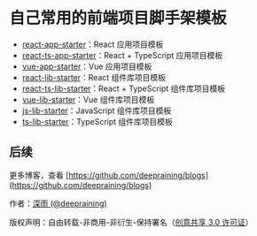 # 自己常用的前端项目脚手架模板

- [react-app-starter](https://github.com/deepraining/react-app-starter)：React 应用项目模板
- [react-ts-app-starter](https://github.com/deepraining/react-ts-app-starter)：React + TypeScript 应用项目模板
- [vue-app-starter](https://github.com/deepraining/vue-app-starter)：Vue 应用项目模板
- [react-lib-starter](https://github.com/deepraining/react-lib-starter)：React 组件库项目模板
- [react-ts-lib-starter](https://github.com/deepraining/react-ts-lib-starter)：React + TypeScript 组件库项目模板
- [vue-lib-starter](https://github.com/deepraining/vue-lib-starter)：Vue 组件库项目模板
- [js-lib-starter](https://github.com/deepraining/js-lib-starter)：JavaScript 组件库项目模板
- [ts-lib-starter](https://github.com/deepraining/ts-lib-starter)：TypeScript 组件库项目模板

## 后续

更多博客，查看 [https://github.com/deepraining/blogs](https://github.com/deepraining/blogs)

作者：[深雨 (@deepraining)](https://github.com/deepraining)

版权声明：自由转载-非商用-非衍生-保持署名（[创意共享 3.0 许可证](https://creativecommons.org/licenses/by-nc-nd/3.0/deed.zh)）
